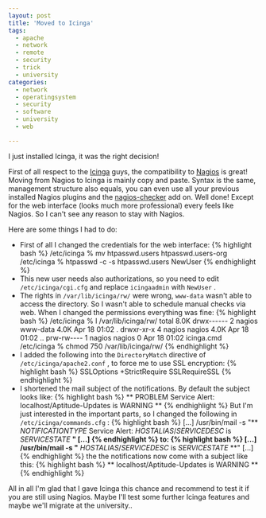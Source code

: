 ```yaml
---
layout: post
title: 'Moved to Icinga'
tags:
  - apache
  - network
  - remote
  - security
  - trick
  - university
categories:
  - network
  - operatingsystem
  - security
  - software
  - university
  - web

---
```


I just installed Icinga, it was the right decision!



First of all respect to the <a href="https://www.icinga.org/">Icinga</a> guys, the compatibility to <a href="http://nagios.org/">Nagios</a> is great! Moving from Nagios to Icinga is mainly copy and paste. Syntax is the same, management structure also equals, you can even use all your previous installed Nagios plugins and the <a href="https://addons.mozilla.org/en-US/firefox/addon/nagios-checker/">nagios-checker</a> add on. Well done!
Except for the web interface (looks much more professional) every feels like Nagios. So I can't see any reason to stay with Nagios.

Here are some things I had to do:


* First of all I changed the credentials for the web interface:
  {% highlight bash %}
  /etc/icinga % mv htpasswd.users htpasswd.users-org
  /etc/icinga % htpasswd -c -s htpasswd.users NewUser
  {% endhighlight %}
* This new user needs also authorizations, so you need to edit  `/etc/icinga/cgi.cfg`  and replace  `icingaadmin`  with  `NewUser` .
* The rights in  `/var/lib/icinga/rw/`  were wrong,  `www-data`  wasn't able to access the directory. So I wasn't able to schedule manual checks via web. When I changed the permissions everything was fine:
  {% highlight bash %}
  /etc/icinga % l /var/lib/icinga/rw/
  total 8.0K
  drwx------ 2 nagios www-data 4.0K Apr 18 01:02 .
  drwxr-xr-x 4 nagios nagios   4.0K Apr 18 01:02 ..
  prw-rw---- 1 nagios nagios      0 Apr 18 01:02 icinga.cmd
  /etc/icinga % chmod 750 /var/lib/icinga/rw/
  {% endhighlight %}
* I added the following into the  `DirectoryMatch`  directive of  `/etc/icinga/apache2.conf` , to force me to use SSL encryption:
  {% highlight bash %}
  SSLOptions +StrictRequire
  SSLRequireSSL
  {% endhighlight %}
* I shortened the mail subject of the notifications. By default the subject looks like:
  {% highlight bash %}
  ** PROBLEM Service Alert: localhost/Aptitude-Updates is WARNING **
  {% endhighlight %}
  But I'm just interested in the important parts, so I changed the following in  `/etc/icinga/commands.cfg` :
  {% highlight bash %}
  [...] /usr/bin/mail -s "** $NOTIFICATIONTYPE$ Service Alert: $HOSTALIAS$/$SERVICEDESC$ is $SERVICESTATE$ **" [...]
  {% endhighlight %}
  to:
  {% highlight bash %}
  [...] /usr/bin/mail -s "** $HOSTALIAS$/$SERVICEDESC$ is $SERVICESTATE$ **" [...]
  {% endhighlight %}
  the the notifications now come with a subject like this:
  {% highlight bash %}
  ** localhost/Aptitude-Updates is WARNING **
  {% endhighlight %}

All in all I'm glad that I gave Icinga this chance and recommend to test it if you are still using Nagios.
Maybe I'll test some further Icinga features and maybe we'll migrate at the university..
